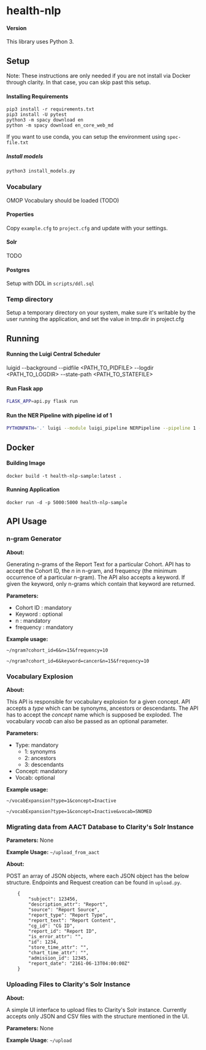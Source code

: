 # health-nlp

#### Version
This library uses Python 3.

## Setup

Note: These instructions are only needed if you are not install via Docker through clarity. In that case, you can skip past this setup.

#### Installing Requirements
```
pip3 install -r requirements.txt
pip3 install -U pytest
python3 -m spacy download en
python -m spacy download en_core_web_md
```
If you want to use conda, you can setup the environment using `spec-file.txt`
##### Install models 

```bash 
python3 install_models.py
```

### Vocabulary
OMOP Vocabulary should be loaded (TODO)

#### Properties
Copy `example.cfg` to `project.cfg` and update with your settings.

#### Solr
TODO

#### Postgres
Setup with DDL in `scripts/ddl.sql`

### Temp directory
Setup a temporary directory on your system, make sure it's writable by the user running the application, and set the value in tmp.dir in project.cfg

## Running

#### Running the Luigi Central Scheduler
luigid --background --pidfile <PATH_TO_PIDFILE> --logdir <PATH_TO_LOGDIR> --state-path <PATH_TO_STATEFILE>

#### Run Flask app
```bash
FLASK_APP=api.py flask run
```

#### Run the NER Pipeline with pipeline id of 1
```bash
PYTHONPATH='.' luigi --module luigi_pipeline NERPipeline --pipeline 1 --job 1234 --owner user 
```

## Docker

#### Building Image
```docker build -t health-nlp-sample:latest . ```

#### Running Application
```docker run -d -p 5000:5000 health-nlp-sample```

## API Usage

### n-gram Generator

**About:** 

Generating n-grams of the Report Text for a particular Cohort. API has to accept the Cohort ID, the _n_ in n-gram, and frequency (the minimum occurrence of a particular n-gram). The API also accepts a keyword. If given the keyword, only n-grams which contain that keyword are returned. 

**Parameters:**

- Cohort ID : mandatory
- Keyword : optional
- n : mandatory
- frequency : mandatory

**Example usage:** 

```
~/ngram?cohort_id=6&n=15&frequency=10

~/ngram?cohort_id=6&keyword=cancer&n=15&frequency=10
```



### Vocabulary Explosion

**About:** 

This API is responsible for vocabulary explosion for a given concept. API accepts a _type_ which can be synonyms, ancestors or descendants. The API has to accept the _concept_ name which is supposed be exploded. The vocabulary _vocab_ can also be passed as an optional parameter.

**Parameters:**

- Type: mandatory
  - 1: synonyms
  - 2: ancestors
  - 3: descendants
- Concept: mandatory
- Vocab: optional

**Example usage:**

```
~/vocabExpansion?type=1&concept=Inactive

~/vocabExpansion?type=1&concept=Inactive&vocab=SNOMED
```



### Migrating data from AACT Database to Clarity's Solr Instance

**Parameters:** None

**Example Usage:** `~/upload_from_aact`

**About:** 

POST an array of JSON objects, where each JSON object has the below structure. Endpoints and Request creation can be found in `upload.py`. 

```
    {
        "subject": 123456,
        "description_attr": "Report",
        "source": "Report Source",
        "report_type": "Report Type",
        "report_text": "Report Content",
        "cg_id": "CG ID",
        "report_id": "Report ID",
        "is_error_attr": "",
        "id": 1234,
        "store_time_attr": "",
        "chart_time_attr": "",
        "admission_id": 12345,
        "report_date": "2161-06-13T04:00:00Z"
    }
```

### Uploading Files to Clarity's Solr Instance

**About:** 

A simple UI interface to upload files to Clarity's Solr instance. Currently accepts only JSON and CSV files with the structure mentioned in the UI. 

**Parameters:** None

**Example Usage**: `~/upload`
